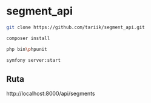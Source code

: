 # segment_api

 ```sh
 git clone https://github.com/tariik/segment_api.git
 
 composer install
 
 php bin\phpunit
 
 symfony server:start
```
## Ruta
http://localhost:8000/api/segments
